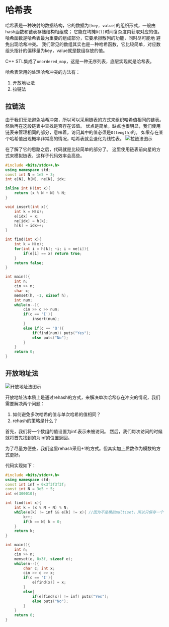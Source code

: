 # 哈希表

哈希表是一种映射的数据结构，它的数据为`[key, value]`的组织形式，一般由hash函数和链表存储结构相组成；
它能在均摊`O(1)`时间复杂度内获取对应的值。
哈希函数是哈希表最为重要的组成部分，它要承担散列的功能，同时尽可能地
避免出现哈希冲突。
我们常见的数组其实也是一种哈希函数，它比较简单，对应数组头指针的偏移量为key，value就是数组存放的值。

C++ STL集成了`unordered_map`，这是一种无序列表，底层实现就是哈希表。

哈希表常用的处理哈希冲突的方法有：
1. 开放地址法
2. 拉链法


## 拉链法
由于我们无法避免哈希冲突，所以可以采用链表的方式来组织哈希值相同的链表。然后再在这段链表中查找是否存在该值。
优点是简单，缺点也很明显，我们使用链表来管理相同的部分，意味着，访问其中的值必须是`O(length)`的。
如果存在某个哈希值出现概率非常高的情况，哈希表就会退化为线性表。
![拉链法图示](Learning-Notes/images/拉链法.png)

在了解了它的思路之后，代码就是比较简单的部分了。
这里使用链表前向星的方式来模拟链表，这样子代码效率会高些。
```c++
#include <bits/stdc++.h>
using namespace std;
const int N = 1e5 + 3;
int e[N], h[N], ne[N], idx;

inline int H(int x){
    return (x % N + N) % N;
}

void insert(int x){
    int k = H(x);
    e[idx] = x;
    ne[idx] = h[k];
    h[k] = idx++;
}

int find(int x){
    int k = H(x);
    for(int i = h[k]; ~i; i = ne[i]){
        if(e[i] == x) return true;
    }
    return false;
}

int main(){
    int n;
    cin >> n;
    char c;
    memset(h, -1, sizeof h);
    int num;
    while(n--){
        cin >> c >> num;
        if(c == 'I'){
            insert(num);
        }
        else if(c == 'Q'){
            if(find(num)) puts("Yes");
            else puts("No");
        }
    }
    return 0;
}
```

## 开放地址法

![开放地址法图示]()

开放地址法本质上是通过rehash的方式，来解决单次哈希存在冲突的情况，我们需要解决两个问题：
1. 如何避免多次哈希的值与单次哈希的值相同？
2. rehash的策略是什么？

首先，我们将一个数组的值设置为inf.表示未被访问。
然后，我们每次访问的时候就将首先找到的为inf的位置返回。

为了尽量方便些，我们这里rehash采用+1的方式。但其实加上质数作为模数的方式更好。

代码实现如下：
```c++
#include <bits/stdc++.h>
using namespace std;
const int inf = 0x3f3f3f3f;
const int N = 3e5 + 5;
int e[300010];

int find(int x){
    int k = (x % N + N) % N;
    while(e[k] != inf && e[k] != x){ //因为不是模拟multiset，所以只保存一个
        k++;
        if(k == N) k = 0;
    }
    return k;
}

int main(){
    int n;
    cin >> n;
    memset(e, 0x3f, sizeof e);
    while(n--){
        char c; int x;
        cin >> c >> x;
        if(c == 'I'){
            e[find(x)] = x;
        }
        else{
            if(e[find(x)] != inf) puts("Yes");
            else puts("No");
        }
    }
    return 0;
}
```
